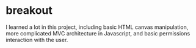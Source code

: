 # breakout

I learned a lot in this project, including basic HTML canvas manipulation, more complicated MVC architecture in Javascript, and basic permissions interaction with the user.
